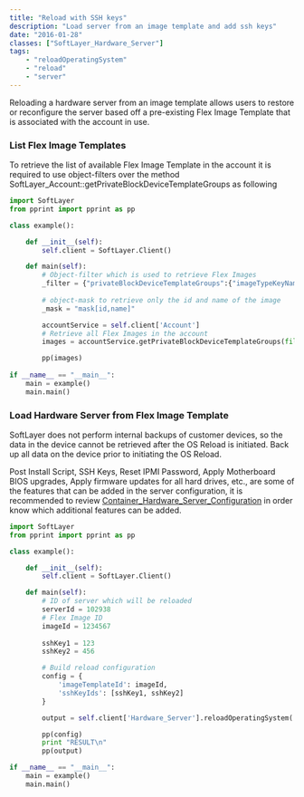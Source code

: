 ```yaml
---
title: "Reload with SSH keys"
description: "Load server from an image template and add ssh keys"
date: "2016-01-28"
classes: ["SoftLayer_Hardware_Server"]
tags:
    - "reloadOperatingSystem"
    - "reload"
    - "server"
---
```


Reloading a hardware server from an image template allows users to restore or reconfigure the server based off a pre-existing Flex Image Template that is associated with the account in use. 

### **List Flex Image Templates**
To retrieve the list of available Flex Image Template in the account it is required to use object-filters over the method SoftLayer_Account::getPrivateBlockDeviceTemplateGroups as following

```python
import SoftLayer
from pprint import pprint as pp

class example():

    def __init__(self):
        self.client = SoftLayer.Client()

    def main(self):        
        # Object-filter which is used to retrieve Flex Images
        _filter = {"privateBlockDeviceTemplateGroups":{"imageTypeKeyName":{"operation":"DISK_CAPTURE"}}}
        
        # object-mask to retrieve only the id and name of the image
        _mask = "mask[id,name]"

        accountService = self.client['Account']
        # Retrieve all Flex Images in the account
        images = accountService.getPrivateBlockDeviceTemplateGroups(filter=_filter, mask=_mask)

        pp(images)
        
if __name__ == "__main__":
    main = example()
    main.main()

```

### **Load Hardware Server from Flex Image Template**
SoftLayer does not perform internal backups of customer devices, so the data in the device cannot be retrieved after the OS Reload is initiated. Back up all data on the device prior to initiating the OS Reload. 

Post Install Script, SSH Keys, Reset IPMI Password, Apply Motherboard BIOS upgrades, Apply firmware updates for all hard drives, etc., are some of the features that can be added in the server configuration, it is recommended to review [Container_Hardware_Server_Configuration](https://softlayer.github.io/reference/datatypes/SoftLayer_Container_Hardware_Server_Configuration) in order know which additional features can be added.

```python
import SoftLayer
from pprint import pprint as pp

class example():

    def __init__(self):
        self.client = SoftLayer.Client()

    def main(self):
        # ID of server which will be reloaded
        serverId = 102938        
        # Flex Image ID
        imageId = 1234567
        
        sshKey1 = 123
        sshKey2 = 456

        # Build reload configuration        
        config = {
            'imageTemplateId': imageId, 
            'sshKeyIds': [sshKey1, sshKey2]
        }

        output = self.client['Hardware_Server'].reloadOperatingSystem('FORCE', config, id=serverId)

        pp(config)
        print "RESULT\n"
        pp(output)

if __name__ == "__main__":
    main = example()
    main.main()

```
